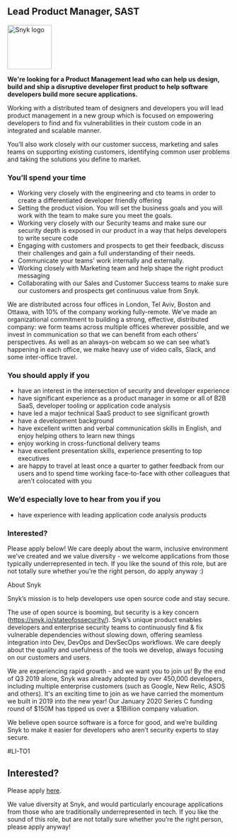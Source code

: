 Lead Product Manager, SAST
---

<img src="https://res.cloudinary.com/snyk/image/upload/v1537345894/press-kit/brand/logo-black.png" width="100" alt="Snyk logo" />

<p><strong>We're looking for a Product Management lead who can help us design, build and ship a disruptive developer first product to help software developers build more secure applications.</strong></p>
<p><span style="font-weight: 400;">Working with a distributed team of designers and developers you will lead product management in a new group which is focused on empowering developers to find and fix vulnerabilities in their custom code in an integrated and scalable manner.&nbsp;</span></p>
<p><span style="font-weight: 400;">You’ll also work closely with our customer success, marketing and sales teams on supporting existing customers, identifying common user problems and taking the solutions you define to market.</span></p>
<h3><strong>You’ll spend your time</strong></h3>
<ul>
<li style="font-weight: 400;"><span style="font-weight: 400;">Working very closely with the engineering and cto teams in order to create a differentiated developer friendly offering&nbsp;</span></li>
<li style="font-weight: 400;"><span style="font-weight: 400;">Setting the product vision. You will set the business goals and you will work with the team to make sure you meet the goals.</span></li>
<li style="font-weight: 400;"><span style="font-weight: 400;">Working very closely with our Security teams and make sure our security depth is exposed in our product in a way that helps developers to write secure code</span></li>
<li style="font-weight: 400;"><span style="font-weight: 400;">Engaging with customers and prospects to get their feedback, discuss their challenges and gain a full understanding of their needs.</span></li>
<li style="font-weight: 400;"><span style="font-weight: 400;">Communicate your teams' work internally and externally.</span></li>
<li style="font-weight: 400;"><span style="font-weight: 400;">Working closely with Marketing team and help shape the right product messaging</span></li>
<li style="font-weight: 400;"><span style="font-weight: 400;">Collaborating with our Sales and Customer Success teams to make sure our customers and prospects get continuous value from Snyk.</span></li>
</ul>
<p><span style="font-weight: 400;">We are distributed across four offices in London, Tel Aviv, Boston and Ottawa, with 10% of the company working fully-remote. We’ve made an organizational commitment to building a strong, effective, distributed company: we form teams across multiple offices wherever possible, and we invest in communication so that we can benefit from each others’ perspectives. As well as an always-on webcam so we can see what’s happening in each office, we make heavy use of video calls, Slack, and some inter-office travel.</span></p>
<h3><strong>You should apply if you</strong></h3>
<ul>
<li style="font-weight: 400;"><span style="font-weight: 400;">have an interest in the intersection of security and developer experience</span></li>
<li style="font-weight: 400;"><span style="font-weight: 400;">have significant experience as a product manager in some or all of B2B SaaS, developer tooling or application code analysis</span></li>
<li style="font-weight: 400;"><span style="font-weight: 400;">have led a major technical SaaS product to see significant growth</span></li>
<li style="font-weight: 400;"><span style="font-weight: 400;">have a development background</span></li>
<li style="font-weight: 400;"><span style="font-weight: 400;">have excellent written and verbal communication skills in English, and enjoy helping others to learn new things</span></li>
<li style="font-weight: 400;"><span style="font-weight: 400;">enjoy working in cross-functional delivery teams</span></li>
<li style="font-weight: 400;"><span style="font-weight: 400;">have excellent presentation skills, experience presenting to top executives</span></li>
<li style="font-weight: 400;"><span style="font-weight: 400;">are happy to travel at least once a quarter to gather feedback from our users and to spend time working face-to-face with other colleagues that aren’t colocated with you</span></li>
</ul>
<h3><strong>We’d especially love to hear from you if you</strong></h3>
<ul>
<li style="font-weight: 400;"><span style="font-weight: 400;">have experience with leading application code analysis products</span></li>
</ul>
<h3><strong>Interested?</strong></h3>
<p><span style="font-weight: 400;">Please apply below! We care deeply about the warm, inclusive environment we’ve created and we value diversity - we welcome applications from those typically underrepresented in tech. If you like the sound of this role, but are not totally sure whether you’re the right person, do apply anyway :)</span></p>
<p><span style="font-weight: 400;">About Snyk</span></p>
<p><span style="font-weight: 400;">Snyk’s mission is to help developers use open source code and stay secure.</span></p>
<p><span style="font-weight: 400;">The use of open source is booming, but security is a key concern (</span><a href="https://snyk.io/stateofossecurity/"><span style="font-weight: 400;">https://snyk.io/stateofossecurity/</span></a><span style="font-weight: 400;">). Snyk’s unique product enables developers and enterprise security teams to continuously find &amp; fix vulnerable dependencies without slowing down, offering seamless integration into Dev, DevOps and DevSecOps workflows. We care deeply about the quality and usefulness of the tools we develop, always focusing on our customers and users.</span></p>
<p><span style="font-weight: 400;">We are experiencing rapid growth - and we want you to join us! By the end of Q3 2019 alone, Snyk was already adopted by over 450,000 developers, including multiple enterprise customers (such as Google, New Relic, ASOS and others). It's an exciting time to join as we have carried the momentum we built in 2019 into the new year! Our January 2020 Series C funding round of $150M has tipped us over a $1Billion company valuation.</span></p>
<p><span style="font-weight: 400;">We believe open source software is a force for good, and we’re building Snyk to make it easier for developers who aren’t security experts to stay secure.</span></p>
<p><span style="font-weight: 400;">#LI-TO1</span></p>

Interested?
---

Please apply [here](https://boards.greenhouse.io/snyk/jobs/4756763002#app).

We value diversity at Snyk, and would particularly encourage applications from those who are traditionally underrepresented in tech.
If you like the sound of this role, but are not totally sure whether you’re the right person, please apply anyway!
